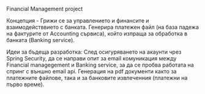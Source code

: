 Financial Management project

Концепция - Грижи се за управлението и финансите и взаимодействвието с банката. 
Генерира платежен файл (на база падежа на фактурите от Accounting сървиса), който изпраща за обработка в банката (Banking service).

Идеи за бъдеща разработка:
След осигуряването на акаунти чрез Spring Security, да се направи опит за email комуникация между Financial managegement и Banking service, за да се пробва работата на спринг с външно email api.
Генерация на pdf документи както за платежните файлове, така и за банковите извлеченния (платежни на първо време).
